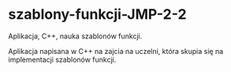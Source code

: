 # szablony-funkcji-JMP-2-2
Aplikacja, C++, nauka szablonów funkcji.

Aplikacja napisana w C++ na zajcia na uczelni, która skupia się na implementacji szablonów funkcji.
